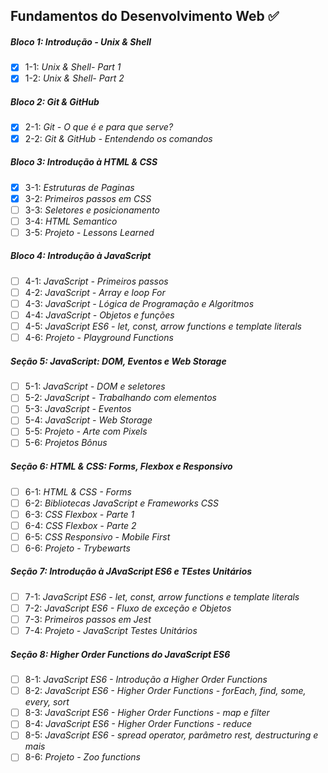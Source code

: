 ## Fundamentos do Desenvolvimento Web :white_check_mark:

##### Bloco 1: Introdução - Unix & Shell

- [x] 1-1: _Unix & Shell- Part 1_
- [x] 1-2: _Unix & Shell- Part 2_

##### Bloco 2: Git & GitHub

- [x] 2-1: _Git - O que é e para que serve?_
- [x] 2-2: _Git & GitHub - Entendendo os comandos_

##### Bloco 3: Introdução à HTML & CSS

- [x] 3-1: _Estruturas de Paginas_
- [x] 3-2: _Primeiros passos em CSS_
- [ ] 3-3: _Seletores e posicionamento_
- [ ] 3-4: _HTML Semantico_
- [ ] 3-5: _Projeto - Lessons Learned_

##### Bloco 4: Introdução à JavaScript

 - [ ] 4-1: _JavaScript - Primeiros passos_
 - [ ] 4-2: _JavaScript - Array e loop For_
 - [ ] 4-3: _JavaScript - Lógica de Programação e Algoritmos_
 - [ ] 4-4: _JavaScript - Objetos e funções_
 - [ ] 4-5: _JavaScript ES6 - let, const, arrow functions e template literals_  
 - [ ] 4-6: _Projeto - Playground Functions_

 ##### Seção 5: JavaScript: DOM, Eventos e Web Storage

 - [ ] 5-1: _JavaScript - DOM e seletores_
 - [ ] 5-2: _JavaScript - Trabalhando com elementos_
 - [ ] 5-3: _JavaScript - Eventos_
 - [ ] 5-4: _JavaScript - Web Storage_
 - [ ] 5-5: _Projeto - Arte com Pixels_
 - [ ] 5-6: _Projetos Bônus_

 ##### Seção 6: HTML & CSS: Forms, Flexbox e Responsivo

 - [ ] 6-1: _HTML & CSS - Forms_
 - [ ] 6-2: _Bibliotecas JavaScript e Frameworks CSS_
 - [ ] 6-3: _CSS Flexbox - Parte 1_
 - [ ] 6-4: _CSS Flexbox - Parte 2_
 - [ ] 6-5: _CSS Responsivo - Mobile First_
 - [ ] 6-6: _Projeto - Trybewarts_

 ##### Seção 7: Introdução à JAvaScript ES6 e TEstes Unitários

 - [ ] 7-1: _JavaScript ES6 - let, const, arrow functions e template literals_
 - [ ] 7-2: _JavaScript ES6 - Fluxo de exceção e Objetos_
 - [ ] 7-3: _Primeiros passos em Jest_
 - [ ] 7-4: _Projeto - JavaScript Testes Unitários_

 ##### Seção 8: Higher Order Functions do JavaScript ES6

 - [ ] 8-1: _JavaScript ES6 - Introdução a Higher Order Functions_
 - [ ] 8-2: _JavaScript ES6 - Higher Order Functions - forEach, find, some, every, sort_
 - [ ] 8-3: _JavaScript ES6 - Higher Order Functions - map e filter_
 - [ ] 8-4: _JavaScript ES6 - Higher Order Functions - reduce_
 - [ ] 8-5: _JavaScript ES6 - spread operator, parâmetro rest, destructuring e mais_
 - [ ] 8-6: _Projeto - Zoo functions_
